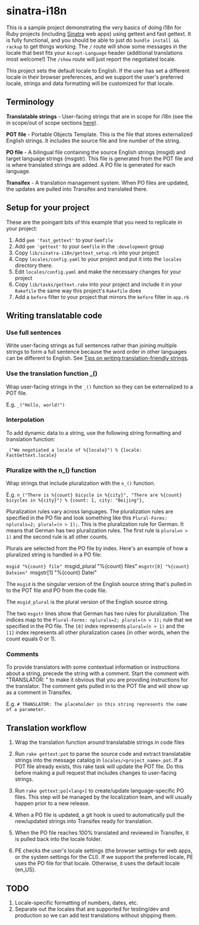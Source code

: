 # sinatra-i18n

This is a sample project demonstrating the very basics of doing i18n for Ruby projects (including [Sinatra](www.sinatrarb.com/) web apps) using gettext and fast gettext. It is fully functional, and you should be able to just do `bundle install && rackup` to get things working. The `/` route will show some messages in the locale that best fits your `Accept-Language` header (additional translations most welcome!) The `/show` route will just report the negotiated locale.

This project sets the default locale to English. If the user has set a different locale in their browser preferences, and we support the user's preferred locale, strings and data formatting will be customized for that locale.

## Terminology

**Translatable strings** - User-facing strings that are in scope for i18n (see the in scope/out of scope sections [here](https://confluence.puppetlabs.com/display/ENG/i18n#i18n-TasksandMilestones)).

**POT file** - Portable Objects Template. This is the file that stores externalized English strings. It includes the source file and line number of the string.

**PO file** - A bilingual file containing the source English strings (msgid) and target language strings (msgstr). This file is generated from the POT file and is where translated strings are added. A PO file is generated for each language.

**Transifex** - A translation management system. When PO files are updated, the updates are pulled into Transifex and translated there.

## Setup for your project

These are the poingant bits of this example that you need to replicate in
your project:

1. Add `gem 'fast_gettext'` to your `Gemfile`
1. Add `gem 'gettext'` to your `Gemfile` in the `:development` group
1. Copy `lib/sinatra-i18n/gettext_setup.rb` into your project
1. Copy `locales/config.yaml` to your project and put it into the `locales`
directory there.
1. Edit `locales/config.yaml` and make the necessary changes for your
   project
1. Copy `lib/tasks/gettext.rake` into your project and include it in your
   `Rakefile` the same way this project's `Rakefile` does
1. Add a `before` filter to your project that mirrors the `before` filter
in `app.rb`

## Writing translatable code

### Use full sentences
Write user-facing strings as full sentences rather than joining multiple strings to form a full sentence because the word order in other languages can be different to English. See [Tips on writing translation-friendly strings](https://confluence.puppetlabs.com/display/ENG/Tips+for+writing+translation-friendly+strings).

### Use the translation function _()
Wrap user-facing strings in the `_()` function so they can be externalized to a POT file.

E.g.  `_("Hello, world!")`

### Interpolation
To add dynamic data to a string, use the following string formatting and translation function:

`_("We negotiated a locale of %{locale}") % {locale: FastGettext.locale}`

### Pluralize with the n_() function

Wrap strings that include pluralization with the `n_()` function.

E.g. `n_("There is %{count} bicycle in %{city}", "There are %{count} bicycles in %{city}") % {count: 1, city: "Beijing"},`

Pluralization rules vary across languages. The pluralization rules are specified in the PO file and look something like this `Plural-Forms: nplurals=2; plural=(n > 1);`. This is the pluralization rule for German. It means that German has two pluralization rules. The first rule is `plural=n > 1)` and the second rule is all other counts.

Plurals are selected from the PO file by index. Here's an example of how a
pluralized string is handled in a PO file:

`msgid "%{count} file"
`msgid_plural "%{count} files"
`msgstr[0] "%{count} Dateien"
`msgstr[1] "%{count} Datei"

The `msgid` is the singular version of the English source string that's pulled in to the POT file and PO from the code file.

The `msgid_plural` is the plural version of the English source string.

The two `msgstr` lines show that German has two rules for pluralization. The indices map to the `Plural-Forms: nplurals=2; plural=(n > 1);` rule that we specified in the PO file. The `[0]` index represents `plural=(n > 1)` and the `[1]` index represents all other pluralization cases (in other words, when the count equals 0 or 1).

### Comments
To provide translators with some contextual information or instructions about a string, precede the string with a comment. Start the comment with "TRANSLATOR: " to make it obvious that you are providing instructions for the translator. The comment gets pulled in to the POT file and will show up as a comment in Transifex.

E.g. `# TRANSLATOR: The placeholder in this string represents the name of a parameter.`

## Translation workflow

1. Wrap the translation function around translatable strings in code files

2. Run `rake gettext:pot` to parse the source code and extract translatable strings into the message catalog in `locales/<project_name>.pot`. If a POT file already exists, this rake task will update the POT file. Do this before making a pull request that includes changes to user-facing strings.

3. Run `rake gettext:po[<lang>]` to create/update language-specific PO files. This step will be managed by the localization team, and will usually happen prior to a new release.

4. When a PO file is updated, a git hook is used to automatically pull the new/updated strings into Transifex ready for translation.

5. When the PO file reaches 100% translated and reviewed in Transifex, it is pulled back into the locale folder.

6. PE checks the user's locale settings (the browser settings for web apps, or the system settings for the CLI). If we support the preferred locale, PE uses the PO file for that locale. Otherwise, it uses the default locale (en_US).

## TODO

1. Locale-specific formatting of numbers, dates, etc.
2. Separate out the locales that are supported for testing/dev and production so we can add test translations without shipping them.
